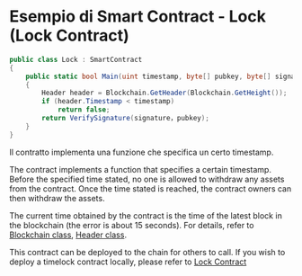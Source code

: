 # Esempio di Smart Contract - Lock (Lock Contract)

```c#
public class Lock : SmartContract
{
    public static bool Main(uint timestamp, byte[] pubkey, byte[] signature)
    {
        Header header = Blockchain.GetHeader(Blockchain.GetHeight());
        if (header.Timestamp < timestamp)
            return false;
        return VerifySignature(signature，pubkey);
    }
}
```

Il contratto implementa una funzione che specifica un certo timestamp.

The contract implements a function that specifies a certain timestamp. Before the specified time stated, no one is allowed to withdraw any assets from the contract. Once the time stated is reached, the contract owners can then withdraw the assets.

The current time obtained by the contract is the time of the latest block in the blockchain (the error is about 15 seconds). For details, refer to [Blockchain class](../fw/dotnet/neo/Blockchain.md), [Header class](../fw/dotnet/neo/Header.md).

This contract can be deployed to the chain for others to call. If you wish to deploy a timelock contract locally, please refer to [Lock Contract](Lock2.md)
